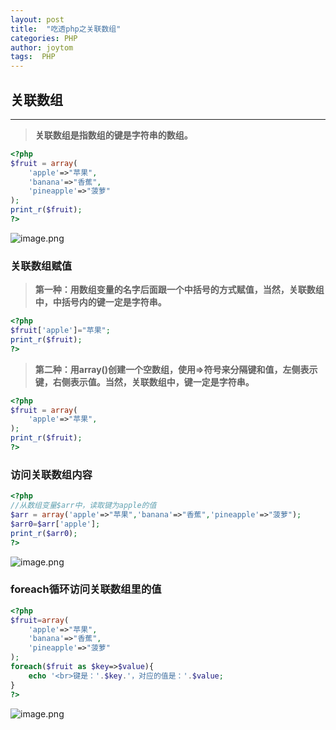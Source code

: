 ```yaml
---
layout: post
title:  "吃透php之关联数组"
categories: PHP
author: joytom
tags:  PHP
---
```


## 关联数组
<hr>

>**关联数组是指数组的键是字符串的数组。**

```php
<?php
$fruit = array(
    'apple'=>"苹果",
    'banana'=>"香蕉",
    'pineapple'=>"菠萝"
); 
print_r($fruit);
?>
```
![image.png](https://upload-images.jianshu.io/upload_images/13570975-a58b1364628f3d4a.png?imageMogr2/auto-orient/strip%7CimageView2/2/w/1240)

### 关联数组赋值

>**第一种：用数组变量的名字后面跟一个中括号的方式赋值，当然，关联数组中，中括号内的键一定是字符串。**

```php
<?php
$fruit['apple']="苹果";
print_r($fruit);
?>
```
>**第二种：用array()创建一个空数组，使用=>符号来分隔键和值，左侧表示键，右侧表示值。当然，关联数组中，键一定是字符串。**

```php
<?php
$fruit = array(
    'apple'=>"苹果",
); 
print_r($fruit);
?>
```
### 访问关联数组内容
```php
<?php
//从数组变量$arr中，读取键为apple的值
$arr = array('apple'=>"苹果",'banana'=>"香蕉",'pineapple'=>"菠萝");
$arr0=$arr['apple'];
print_r($arr0);
?>
```
![image.png](https://upload-images.jianshu.io/upload_images/13570975-d5e2d2d3512945dc.png?imageMogr2/auto-orient/strip%7CimageView2/2/w/1240)

### foreach循环访问关联数组里的值
```php
<?php
$fruit=array(
	'apple'=>"苹果",
	'banana'=>"香蕉",
	'pineapple'=>"菠萝"
);
foreach($fruit as $key=>$value){
    echo '<br>键是：'.$key.'，对应的值是：'.$value;
}
?>
```
![image.png](https://upload-images.jianshu.io/upload_images/13570975-e77e182777d080a6.png?imageMogr2/auto-orient/strip%7CimageView2/2/w/1240)
